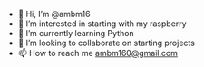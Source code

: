 - 👋 Hi, I’m @ambm16
- 👀 I’m interested in starting with my raspberry
- 🌱 I’m currently learning Python
- 💞️ I’m looking to collaborate on starting projects
- 📫 How to reach me ambm160@gmail.com

<!---
ambm16/ambm16 is a ✨ special ✨ repository because its `README.md` (this file) appears on your GitHub profile.
You can click the Preview link to take a look at your changes.
--->
